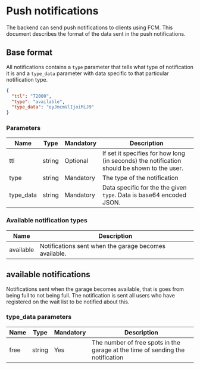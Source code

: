 # Push notifications

The backend can send push notifications to clients using FCM.
This document describes the format of the data sent in the push
notifications.

## Base format
All notifications contains a `type` parameter that tells what type of
notification it is and a `type_data` parameter with data specific to
that particular notification type.

``` json
{
  "ttl": "72000",
  "type": "available",
  "type_data": "eyJmcmVlIjoiMiJ9"
}
```

### Parameters

Name | Type | Mandatory | Description
---- | ---- | --------- | -----------
ttl | string | Optional | If set it specifies for how long (in seconds) the notification should be shown to the user.
type | string | Mandatory | The type of the notification
type_data | string | Mandatory | Data specific for the the given `type`. Data is base64 encoded JSON.


### Available notification types

Name | Description
---- | -----------
available| Notifications sent when the garage becomes available.


## available notifications
Notifications sent when the garage becomes available, that is goes from being
full to not being full. The notification is sent all users who have registered
on the wait list to be notified about this.

### type_data parameters

Name | Type | Mandatory | Description
---- | ---- | --------- | -----------
free | string | Yes | The number of free spots in the garage at the time of sending the notification

